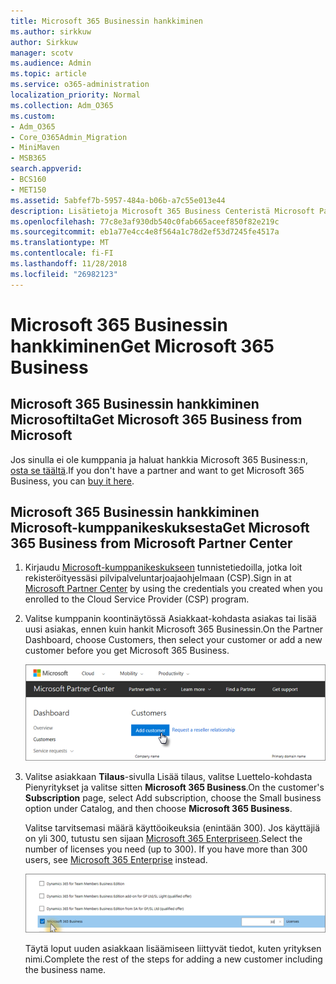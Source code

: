 ```yaml
---
title: Microsoft 365 Businessin hankkiminen
ms.author: sirkkuw
author: Sirkkuw
manager: scotv
ms.audience: Admin
ms.topic: article
ms.service: o365-administration
localization_priority: Normal
ms.collection: Adm_O365
ms.custom:
- Adm_O365
- Core_O365Admin_Migration
- MiniMaven
- MSB365
search.appverid:
- BCS160
- MET150
ms.assetid: 5abfef7b-5957-484a-b06b-a7c55e013e44
description: Lisätietoja Microsoft 365 Business Centeristä Microsoft Partner.
ms.openlocfilehash: 77c8e3af930db540c0fab665aceef850f82e219c
ms.sourcegitcommit: eb1a77e4cc4e8f564a1c78d2ef53d7245fe4517a
ms.translationtype: MT
ms.contentlocale: fi-FI
ms.lasthandoff: 11/28/2018
ms.locfileid: "26982123"
---
```

# <a name="get-microsoft-365-business"></a><span data-ttu-id="a2555-103">Microsoft 365 Businessin hankkiminen</span><span class="sxs-lookup"><span data-stu-id="a2555-103">Get Microsoft 365 Business</span></span>

## <a name="get-microsoft-365-business-from-microsoft"></a><span data-ttu-id="a2555-104">Microsoft 365 Businessin hankkiminen Microsoftilta</span><span class="sxs-lookup"><span data-stu-id="a2555-104">Get Microsoft 365 Business from Microsoft</span></span>

<span data-ttu-id="a2555-105">Jos sinulla ei ole kumppania ja haluat hankkia Microsoft 365 Business:n, [osta se täältä](https://www.microsoft.com/en-US/microsoft-365/business).</span><span class="sxs-lookup"><span data-stu-id="a2555-105">If you don't have a partner and want to get Microsoft 365 Business, you can [buy it here](https://www.microsoft.com/en-US/microsoft-365/business).</span></span>
  
## <a name="get-microsoft-365-business-from-microsoft-partner-center"></a><span data-ttu-id="a2555-106">Microsoft 365 Businessin hankkiminen Microsoft-kumppanikeskuksesta</span><span class="sxs-lookup"><span data-stu-id="a2555-106">Get Microsoft 365 Business from Microsoft Partner Center</span></span>

1. <span data-ttu-id="a2555-107">Kirjaudu [Microsoft-kumppanikeskukseen](https://go.microsoft.com/fwlink/p/?linkid=849910) tunnistetiedoilla, jotka loit rekisteröityessäsi pilvipalveluntarjoajaohjelmaan (CSP).</span><span class="sxs-lookup"><span data-stu-id="a2555-107">Sign in at [Microsoft Partner Center](https://go.microsoft.com/fwlink/p/?linkid=849910) by using the credentials you created when you enrolled to the Cloud Service Provider (CSP) program.</span></span> 
    
2. <span data-ttu-id="a2555-108">Valitse kumppanin koontinäytössä Asiakkaat-kohdasta asiakas tai lisää uusi asiakas, ennen kuin hankit Microsoft 365 Businessin.</span><span class="sxs-lookup"><span data-stu-id="a2555-108">On the Partner Dashboard, choose Customers, then select your customer or add a new customer before you get Microsoft 365 Business.</span></span>
    
    ![In the Microsoft Partner center, add a new customer.](media/ec807d07-bbd2-411f-8fe1-c644cf9a3882.png)
  
3. <span data-ttu-id="a2555-110">Valitse asiakkaan **Tilaus**-sivulla Lisää tilaus, valitse Luettelo-kohdasta Pienyritykset ja valitse sitten **Microsoft 365 Business**.</span><span class="sxs-lookup"><span data-stu-id="a2555-110">On the customer's **Subscription** page, select Add subscription, choose the Small business option under Catalog, and then choose **Microsoft 365 Business**.</span></span>
    
    <span data-ttu-id="a2555-p101">Valitse tarvitsemasi määrä käyttöoikeuksia (enintään 300). Jos käyttäjiä on yli 300, tutustu sen sijaan [Microsoft 365 Enterpriseen](https://go.microsoft.com/fwlink/p/?linkid=862316).</span><span class="sxs-lookup"><span data-stu-id="a2555-p101">Select the number of licenses you need (up to 300). If you have more than 300 users, see [Microsoft 365 Enterprise](https://go.microsoft.com/fwlink/p/?linkid=862316) instead.</span></span> 
    
    ![On the New subscription page choose small business.](media/52d99e89-2175-4974-84bb-dd626048541b.png)
  
    <span data-ttu-id="a2555-114">Täytä loput uuden asiakkaan lisäämiseen liittyvät tiedot, kuten yrityksen nimi.</span><span class="sxs-lookup"><span data-stu-id="a2555-114">Complete the rest of the steps for adding a new customer including the business name.</span></span>
    


